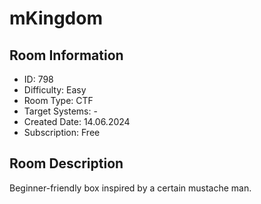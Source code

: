 ﻿# mKingdom

## Room Information
- ID: 798
- Difficulty: Easy
- Room Type: CTF
- Target Systems: -
- Created Date: 14.06.2024
- Subscription: Free

## Room Description
Beginner-friendly box inspired by a certain mustache man.
